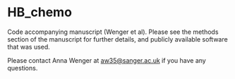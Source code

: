 # HB_chemo

Code accompanying manuscript (Wenger et al). Please see the methods section of the manuscript for further details, and publicly available software that was used.

Please contact Anna Wenger at aw35@sanger.ac.uk if you have any questions.
